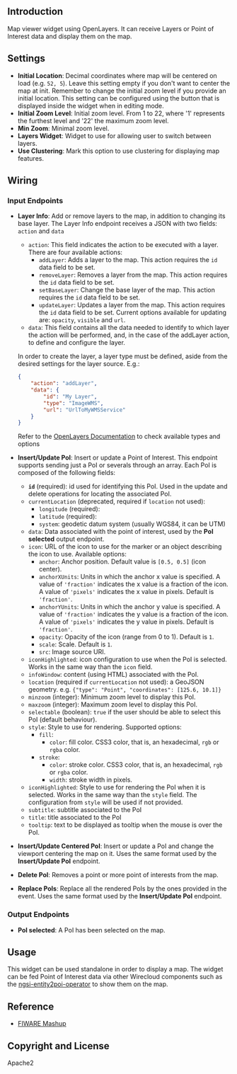 ## Introduction

Map viewer widget using OpenLayers. It can receive Layers or Point of Interest data and display them
 on the map.

## Settings


- **Initial Location**: Decimal coordinates where map will be centered on load (e.g. `52, 5`). Leave this setting empty if you don't want to center the map at init. Remember to change the initial zoom level if you provide an initial location. This setting can be configured using the <i class="fas fa-crosshairs"></i> button that is displayed inside the widget when in editing mode.
- **Initial Zoom Level**: Initial zoom level. From 1 to 22, where '1' represents the furthest level and '22' the maximum zoom level.
- **Min Zoom**: Minimal zoom level.
- **Layers Widget**: Widget to use for allowing user to switch between layers.
- **Use Clustering**: Mark this option to use clustering for displaying map features.


## Wiring

### Input Endpoints


- **Layer Info**: Add or remove layers to the map, in addition to changing its
  base layer.
  The Layer Info endpoint receives a JSON with two fields: `action` and `data`
  - `action`: This field indicates the action to be executed with a layer. There
    are four available actions:
    - `addLayer`: Adds a layer to the map. This action requires the `id` data
      field to be set.
    - `removeLayer`: Removes a layer from the map. This action requires the `id`
      data field to be set.
    - `setBaseLayer`: Change the base layer of the map. This action requires the
      `id` data field to be set.
    - `updateLayer`: Updates a layer from the map. This action requires the `id`
      data field to be set. Current options available for updating are:
      `opacity`, `visible` and `url`.
  - `data`: This field contains all the data needed to identify to which layer
    the action will be performed, and, in the case of the addLayer action, to
    define and configure the layer.

  In order to create the layer, a layer type must be defined, aside from the
  desired settings for the layer source. E.g.:

  ```json
  {
      "action": "addLayer",
      "data": {
          "id": "My Layer",
          "type": "ImageWMS",
          "url": "UrlToMyWMSService"
      }
  }
  ```

  Refer to the [OpenLayers Documentation](http://openlayers.org/en/latest/apidoc/) to check available types and options

- **Insert/Update PoI**: Insert or update a Point of Interest. This endpoint
  supports sending just a PoI or severals through an array. Each PoI is composed
  of the following fields:
    - **`id`** (required): id used for identifying this PoI. Used in the update
      and delete operations for locating the associated PoI.
    - `currentLocation` (deprecated, required if `location` not used):
        - `longitude` (required):
		- `latitude` (required):
        - `system`: geodetic datum system (usually WGS84, it can be UTM)
    - `data`: Data associated with the point of interest, used by the **PoI
      selected** output endpoint.
    - `icon`: URL of the icon to use for the marker or an object describing the
        icon to use. Available options:
        - `anchor`: Anchor position. Default value is `[0.5, 0.5]` (icon
          center).
        - `anchorXUnits`: Units in which the anchor x value is specified. A
          value of `'fraction'` indicates the x value is a fraction of the
          icon. A value of `'pixels'` indicates the x value in pixels. Default
          is `'fraction'`.
        - `anchorYUnits`: Units in which the anchor y value is specified. A
          value of `'fraction'` indicates the y value is a fraction of the
          icon. A value of `'pixels'` indicates the y value in pixels. Default
          is `'fraction'`.
        - `opacity`: Opacity of the icon (range from 0 to 1). Default is `1`.
        - `scale`: Scale. Default is `1`.
        - `src`: Image source URI.
    - `iconHighlighted`: icon configuration to use when the PoI is selected.
        Works in the same way than the `icon` field.
    - `infoWindow`: content (using HTML) associated with the PoI.
    - `location` (required if `currentLocation` not used): a GeoJSON geometry.
      e.g. `{"type": "Point", "coordinates": [125.6, 10.1]}`
    - `minzoom` (integer): Minimum zoom level to display this PoI.
    - `maxzoom` (integer): Maximum zoom level to display this PoI.
    - `selectable` (boolean): `true` if the user should be able to select this
      PoI (default behaviour).
    - `style`: Style to use for rendering. Supported options:
        - `fill`:
            - `color`: fill color. CSS3 color, that is, an hexadecimal, `rgb` or
            `rgba` color.
        - `stroke`:
            - `color`: stroke color. CSS3 color, that is, an hexadecimal, `rgb`
            or `rgba` color.
            - `width`: stroke width in pixels.
    - `iconHighlighted`: Style to use for rendering the PoI when it is selected.
        Works in the same way than the `style` field. The configuration from
        `style` will be used if not provided.
    - `subtitle`: subtitle associated to the PoI
    - `title`: title associated to the PoI
    - `tooltip`: text to be displayed as tooltip when the mouse is over the PoI.
- **Insert/Update Centered PoI**: Insert or update a PoI and change the viewport
  centering the map on it. Uses the same format used by the **Insert/Update PoI**
  endpoint.
- **Delete PoI**: Removes a point or more point of interests from the map.
- **Replace PoIs**: Replace all the rendered PoIs by the ones provided in the
  event. Uses the same format used by the **Insert/Update PoI**
  endpoint.


### Output Endpoints

- **PoI selected**: A PoI has been selected on the map.

## Usage

This widget can be used standalone in order to display a map. The widget can be fed Point of Interest data via other Wirecloud components such as the [ngsi-entity2poi-operator](https://github.com/wirecloud-fiware/ngsi-entity2poi-operator) to show them on the map.

## Reference

- [FIWARE Mashup](https://mashup.lab.fiware.org/)

## Copyright and License

Apache2
